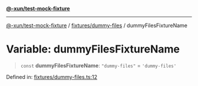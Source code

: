 [**@-xun/test-mock-fixture**](../../../README.md)

***

[@-xun/test-mock-fixture](../../../README.md) / [fixtures/dummy-files](../README.md) / dummyFilesFixtureName

# Variable: dummyFilesFixtureName

> `const` **dummyFilesFixtureName**: `"dummy-files"` = `'dummy-files'`

Defined in: [fixtures/dummy-files.ts:12](https://github.com/Xunnamius/test-utils/blob/4d43cc0c19fc37167d33e672c88c9d1391d7bdfe/packages/test-mock-fixture/src/fixtures/dummy-files.ts#L12)

